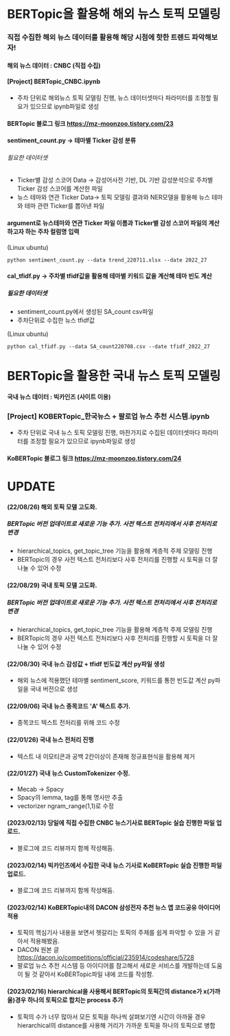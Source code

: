 # BERTopic을 활용해 해외 뉴스 토픽 모델링

### 직접 수집한 해외 뉴스 데이터를 활용해 해당 시점에 핫한 트렌드 파악해보자!

#### 해외 뉴스 데이터 : CNBC (직접 수집)

#### [Project] BERTopic_CNBC.ipynb
- 주차 단위로 해외뉴스 토픽 모델링 진행, 뉴스 데이터셋마다 파라미터를 조정할 필요가 있으므로 ipynb파일로 생성

#### BERTopic 블로그 링크 https://mz-moonzoo.tistory.com/23

#### sentiment_count.py -> 테마별 Ticker 감성 분류
###### 필요한 데이터셋
- Ticker별 감성 스코어 Data -> 감성어사전 기반, DL 기반 감성분석으로 주차별 Ticker 감성 스코어를 계산한 파일
- 뉴스 테마와 연관 Ticker Data-> 토픽 모델링 결과와 NER모델을 활용해 뉴스 테마와 테마 관련 Ticker를 뽑아낸 파일

#### argument로 뉴스테마와 연관 Ticker 파일 이름과 Ticker별 감성 스코어 파일의 계산하고자 하는 주차 컬럼명 입력
(Linux ubuntu)

`python sentiment_count.py --data trend_220711.xlsx --date 2022_27`

#### cal_tfidf.py -> 주차별 tfidf값을 활용해 테마별 키워드 값을 계산해 테마 빈도 계산
##### 필요한 데이터셋
- sentiment_count.py에서 생성된 SA_count csv파일
- 주차단위로 수집한 뉴스 tfidf값

(Linux ubuntu)

`python cal_tfidf.py --data SA_count220708.csv --date tfidf_2022_27`


# BERTopic을 활용한 국내 뉴스 토픽 모델링

#### 국내 뉴스 데이터 : 빅카인즈 (사이트 이용)

### [Project] KOBERTopic_한국뉴스 + 팔로업 뉴스 추천 시스템.ipynb
- 주차 단위로 국내 뉴스 토픽 모델링 진행, 마찬가지로 수집된 데이터셋마다 파라미터를 조정할 필요가 있으므로 ipynb파일로 생성

#### KoBERTopic 블로그 링크 https://mz-moonzoo.tistory.com/24

# UPDATE
#### (22/08/26) 해외 토픽 모델 고도화. 
##### BERTopic 버전 업데이트로 새로운 기능 추가. 사전 텍스트 전처리에서 사후 전처리로 변경
- hierarchical_topics, get_topic_tree 기능을 활용해 계층적 주제 모델링 진행
- BERTopic의 경우 사전 텍스트 전처리보다 사후 전처리를 진행할 시 토픽을 더 잘 나눌 수 있어 수정

#### (22/08/29) 국내 토픽 모델 고도화.
##### BERTopic 버전 업데이트로 새로운 기능 추가. 사전 텍스트 전처리에서 사후 전처리로 변경
- hierarchical_topics, get_topic_tree 기능을 활용해 계층적 주제 모델링 진행
- BERTopic의 경우 사전 텍스트 전처리보다 사후 전처리를 진행할 시 토픽을 더 잘 나눌 수 있어 수정

#### (22/08/30) 국내 뉴스 감성값 + tfidf 빈도값 계산 py파일 생성
- 해외 뉴스에 적용했던 테마별 sentiment_score, 키워드를 통한 빈도값 계산 py파일을 국내 버전으로 생성

#### (22/09/06) 국내 뉴스 종목코드 'A' 텍스트 추가.
- 종목코드 텍스트 전처리를 위해 코드 수정

#### (22/01/26) 국내 뉴스 전처리 진행
- 텍스트 내 이모티콘과 공백 2칸이상이 존재해 정규표현식을 활용해 제거

#### (22/01/27) 국내 뉴스 CustomTokenizer 수정.
- Mecab -> Spacy
- Spacy의 lemma, tag를 통해 명사만 추출
- vectorizer ngram_range(1,1)로 수정

#### (2023/02/13) 당일에 직접 수집한 CNBC 뉴스기사로 BERTopic 실습 진행한 파일 업로드.
- 블로그에 코드 리뷰까지 함께 작성해둠.

#### (2023/02/14) 빅카인즈에서 수집한 국내 뉴스 기사로 KoBERTopic 실습 진행한 파일 업로드.
- 블로그에 코드 리뷰까지 함께 작성해둠.

#### (2023/02/14) KoBERTopic내의 DACON 삼성전자 추천 뉴스 앱 코드공유 아이디어 적용
- 토픽의 핵심기사 내용을 보면서 헷갈리는 토픽의 주제를 쉽게 파악할 수 있을 거 같아서 적용해봤음.
- DACON 원본 글 https://dacon.io/competitions/official/235914/codeshare/5728 
- 팔로업 뉴스 추천 시스템 등 아이디어를 참고해서 새로운 서비스를 개발하는데 도움이 될 것 같아서 KoBERTopic파일 내에 코드를 작성함.

#### (2023/02/16) hierarchical을 사용해서 BERTopic의 토픽간의 distance가 x(가까울)경우 하나의 토픽으로 합치는 process 추가
- 토픽의 수가 너무 많아서 모든 토픽을 하나씩 살펴보기엔 시간이 아까울 경우 hierarchical의 distance를 사용해 거리가 가까운 토픽을 하나의 토픽으로 병합
